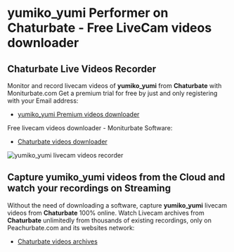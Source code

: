 # yumiko_yumi Performer on Chaturbate - Free LiveCam videos downloader

## Chaturbate Live Videos Recorder

Monitor and record livecam videos of **yumiko_yumi** from **Chaturbate** with Moniturbate.com
Get a premium trial for free by just and only registering with your Email address:
* [yumiko_yumi Premium videos downloader](https://moniturbate.com/request-demo-licence-key.html)

Free livecam videos downloader - Moniturbate Software:
* [Chaturbate videos downloader](https://moniturbate.com/moniturbate-download-software.html)

![yumiko_yumi livecam videos recorder](https://peachurnet.com/templates/moniturbate-software.png)


## Capture yumiko_yumi videos from the Cloud and watch your recordings on Streaming

Without the need of downloading a software, capture **yumiko_yumi** livecam videos from **Chaturbate** 100% online.
Watch Livecam archives from **Chaturbate** unlimitedly from thousands of existing recordings, only on Peachurbate.com and its websites network:
* [Chaturbate videos archives](https://peachurnet.com/)